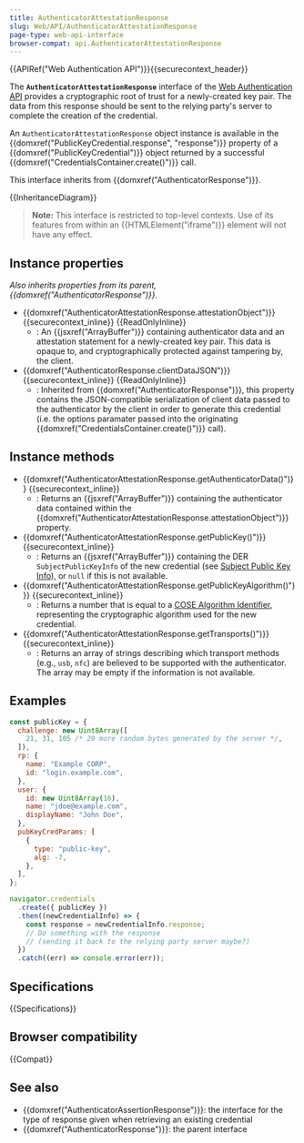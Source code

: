 ```yaml
---
title: AuthenticatorAttestationResponse
slug: Web/API/AuthenticatorAttestationResponse
page-type: web-api-interface
browser-compat: api.AuthenticatorAttestationResponse
---
```


{{APIRef("Web Authentication API")}}{{securecontext_header}}

The **`AuthenticatorAttestationResponse`** interface of the [Web Authentication API](/en-US/docs/Web/API/Web_Authentication_API) provides a cryptographic root of trust for a newly-created key pair. The data from this response should be sent to the relying party's server to complete the creation of the credential.

An `AuthenticatorAttestationResponse` object instance is available in the {{domxref("PublicKeyCredential.response", "response")}} property of a {{domxref("PublicKeyCredential")}} object returned by a successful {{domxref("CredentialsContainer.create()")}} call.

This interface inherits from {{domxref("AuthenticatorResponse")}}.

{{InheritanceDiagram}}

> **Note:** This interface is restricted to top-level contexts. Use of its features from within an {{HTMLElement("iframe")}} element will not have any effect.

## Instance properties

_Also inherits properties from its parent, {{domxref("AuthenticatorResponse")}}._

- {{domxref("AuthenticatorAttestationResponse.attestationObject")}} {{securecontext_inline}} {{ReadOnlyInline}}
  - : An {{jsxref("ArrayBuffer")}} containing authenticator data and an attestation statement for a newly-created key pair. This data is opaque to, and cryptographically protected against tampering by, the client.
- {{domxref("AuthenticatorResponse.clientDataJSON")}} {{securecontext_inline}} {{ReadOnlyInline}}
  - : Inherited from {{domxref("AuthenticatorResponse")}}, this property contains the JSON-compatible serialization of client data passed to the authenticator by the client in order to generate this credential (i.e. the options paramater passed into the originating {{domxref("CredentialsContainer.create()")}} call).

## Instance methods

- {{domxref("AuthenticatorAttestationResponse.getAuthenticatorData()")}} {{securecontext_inline}}
  - : Returns an {{jsxref("ArrayBuffer")}} containing the authenticator data contained within the {{domxref("AuthenticatorAttestationResponse.attestationObject")}} property.
- {{domxref("AuthenticatorAttestationResponse.getPublicKey()")}} {{securecontext_inline}}
  - : Returns an {{jsxref("ArrayBuffer")}} containing the DER `SubjectPublicKeyInfo` of the new credential (see [Subject Public Key Info](https://www.rfc-editor.org/rfc/rfc5280#section-4.1.2.7)), or `null` if this is not available.
- {{domxref("AuthenticatorAttestationResponse.getPublicKeyAlgorithm()")}} {{securecontext_inline}}
  - : Returns a number that is equal to a [COSE Algorithm Identifier](https://www.iana.org/assignments/cose/cose.xhtml#algorithms), representing the cryptographic algorithm used for the new credential.
- {{domxref("AuthenticatorAttestationResponse.getTransports()")}} {{securecontext_inline}}
  - : Returns an array of strings describing which transport methods (e.g., `usb`, `nfc`) are believed to be supported with the authenticator. The array may be empty if the information is not available.

## Examples

```js
const publicKey = {
  challenge: new Uint8Array([
    21, 31, 105 /* 29 more random bytes generated by the server */,
  ]),
  rp: {
    name: "Example CORP",
    id: "login.example.com",
  },
  user: {
    id: new Uint8Array(16),
    name: "jdoe@example.com",
    displayName: "John Doe",
  },
  pubKeyCredParams: [
    {
      type: "public-key",
      alg: -7,
    },
  ],
};

navigator.credentials
  .create({ publicKey })
  .then((newCredentialInfo) => {
    const response = newCredentialInfo.response;
    // Do something with the response
    // (sending it back to the relying party server maybe?)
  })
  .catch((err) => console.error(err));
```

## Specifications

{{Specifications}}

## Browser compatibility

{{Compat}}

## See also

- {{domxref("AuthenticatorAssertionResponse")}}: the interface for the type of response given when retrieving an existing credential
- {{domxref("AuthenticatorResponse")}}: the parent interface
